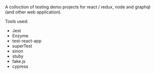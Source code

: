 A colloction of testing demo projects for react / redux, node and graphql (and other web application).

Tools used:

- Jest
- Enzyme
- test-react-app
- superTest
- sinon
- stuby
- fake.js
- cypress
